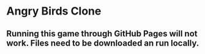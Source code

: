 # Angry Birds Clone
## Running this game through GitHub Pages will not work. Files need to be downloaded an run locally.
